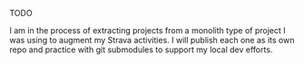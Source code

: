 TODO

I am in the process of extracting projects from a monolith type of project I was using to augment my Strava activities.
I will publish each one as its own repo and practice with git submodules to support my local dev efforts.